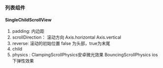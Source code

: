 ### 列表组件

#### SingleChildScrollView
1. padding: 内边距
2. scrollDirection： 滚动方向 Axis.horizontal   Axis.vertical
3. reverse: 滚动的初始位置 false 为头部，true为末尾
4. child
5. physics : ClampingScrollPhysics安卓微光效果   BouncingScrollPhysics ios下弹性效果